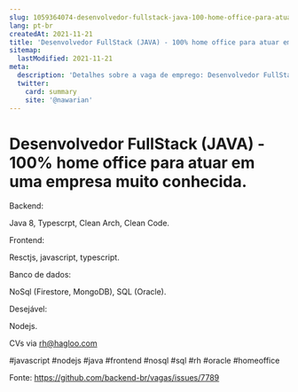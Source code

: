 ```yaml
---
slug: 1059364074-desenvolvedor-fullstack-java-100-home-office-para-atuar-em-uma-empresa-muito-conhecida
lang: pt-br
createdAt: 2021-11-21
title: 'Desenvolvedor FullStack (JAVA) - 100% home office para atuar em uma empresa muito conhecida. - Vaga de Emprego'
sitemap:
  lastModified: 2021-11-21
meta:
  description: 'Detalhes sobre a vaga de emprego: Desenvolvedor FullStack (JAVA) - 100% home office para atuar em uma empresa muito conhecida.'
  twitter:
    card: summary
    site: '@nawarian'
---
```


# Desenvolvedor FullStack (JAVA) - 100% home office para atuar em uma empresa muito conhecida.

Backend:

Java 8, Typescrpt, Clean Arch, Clean Code.

Frontend:

Resctjs, javascript, typescript.

Banco de dados:

NoSql (Firestore, MongoDB), SQL (Oracle).

Desejável:

Nodejs.

CVs via rh@hagloo.com

#javascript #nodejs #java #frontend #nosql #sql #rh #oracle #homeoffice

Fonte: https://github.com/backend-br/vagas/issues/7789